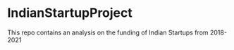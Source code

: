 # IndianStartupProject
This repo contains an analysis on the funding of Indian Startups from 2018-2021
